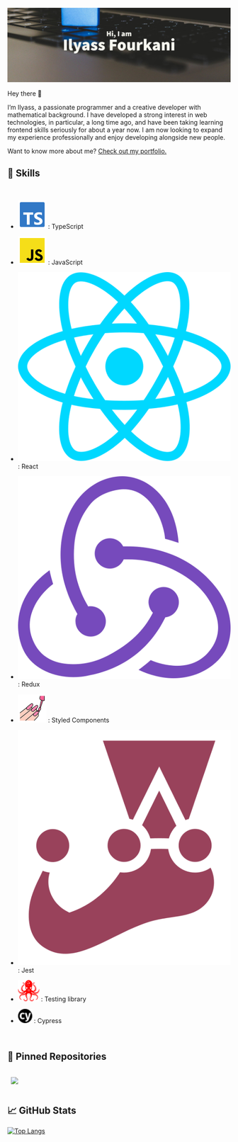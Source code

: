 [![Ilyass's GitHub Banner](./imgsAndSvgs/Ilyass.png)](https://github.com/Ilyass-shw)

Hey there 👋

I’m Ilyass, a passionate programmer and a creative developer with mathematical background. I have developed a strong interest in web technologies, in particular, a long time ago, and have been taking learning frontend skills seriously for about a year now. I am now looking to expand my experience professionally and enjoy developing alongside new people.

Want to know more about me? [Check out my portfolio.](https://braydoncoyer.dev/)
<br>

## 💼 Skills
<br>

- <img src="./imgsAndSvgs/file-type-typescript-official.svg"/>      :  TypeScript

- <img src="./imgsAndSvgs/file-type-js-official.svg"/> : JavaScript

- <img src="./imgsAndSvgs/react.svg"/> : React
- <img src="./imgsAndSvgs/redux.svg"/> :  Redux
- <img src="./imgsAndSvgs/file-type-styled.svg"/> :  Styled Components
- <img src="./imgsAndSvgs/jest.svg"/> : Jest
- <img src="./imgsAndSvgs/testinglibrary.svg"/> : Testing library
- <img src="./imgsAndSvgs/cypress%20(5).svg" width='32px'/> : Cypress
<br>

## 📌 Pinned Repositories

<a href="https://github.com/Ilyass-shw/Shw-shop">
  <img align="center" style="margin:1rem 0.5rem" src="https://github-readme-stats.vercel.app/api/pin/?username=Ilyass-shw&repo=Shw-shop&theme=midnight-purple&show_icons=true" />
</a>
<br>

## 📈 GitHub Stats

[![Top Langs](https://github-readme-stats.vercel.app/api/top-langs/?username=Ilyass-shw&theme=midnight-purple)](https://github.com/Ilyass-shw/Ilyass-shw)
